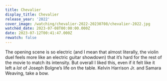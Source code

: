 ```yaml
---
title: Chevalier
display_title: Chevalier
release_year: '2022'
cover_image: /watching/chevalier-2022-20230708/chevalier-2022.jpg
watched_date: 2023-07-08T00:00:00.000Z
date: 2023-07-12T00:41:47.000Z
rewatch: false
---
```

The opening scene is so electric (and I mean that almost literally, the violin duel feels more like an electric guitar showdown) that it’s hard for the rest of the movie to match its intensity. But overall I liked this, even if it felt like it left a _lot_ of Joseph Bolgne’s life on the table. Kelvin Harrison Jr. and Samara Weaving, take a bow.
